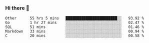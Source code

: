 ### Hi there 👋

<!--
**WShiBin/WShiBin** is a ✨ _special_ ✨ repository because its `README.md` (this file) appears on your GitHub profile.

Here are some ideas to get you started:

- 🔭 I’m currently working on ...
- 🌱 I’m currently learning ...
- 👯 I’m looking to collaborate on ...
- 🤔 I’m looking for help with ...
- 💬 Ask me about ...
- 📫 How to reach me: ...
- 😄 Pronouns: ...
- ⚡ Fun fact: ...
-->

<!--START_SECTION:waka-->
```text
Other      55 hrs 5 mins   ███████████████████████░░   93.92 % 
Go         1 hr 27 mins    ░░░░░░░░░░░░░░░░░░░░░░░░░   02.47 % 
SQL        51 mins         ░░░░░░░░░░░░░░░░░░░░░░░░░   01.46 % 
Markdown   33 mins         ░░░░░░░░░░░░░░░░░░░░░░░░░   00.94 % 
C          20 mins         ░░░░░░░░░░░░░░░░░░░░░░░░░   00.58 %
```
<!--END_SECTION:waka-->
